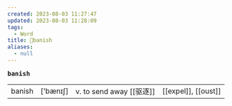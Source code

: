 ```yaml
---
created: 2023-08-03 11:27:47
updated: 2023-08-03 11:28:09
tags:
  - Word
title: 📖banish
aliases:
  - null
---
```


<pre><strong>banish</strong></pre>
|   |   |   |   |
|---|---|---|---|
|banish|['bænɪʃ]|v. to send away [[驱逐]]|[[expel]], [[oust]]|
